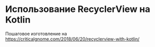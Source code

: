 # Использование RecyclerView на Kotlin
Пошаговое изготовление на https://criticalgnome.com/2018/06/20/recyclerview-with-kotlin/
